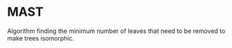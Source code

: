 # MAST
Algorithm finding the minimum number of leaves that need to be removed to make trees isomorphic.
